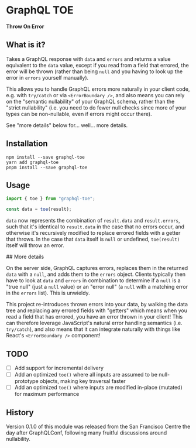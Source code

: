 # GraphQL TOE

**Throw On Error**

## What is it?

Takes a GraphQL response with `data` and `errors` and returns a value equivalent
to the `data` value, except if you read from a field that errored, the error
will be thrown (rather than being `null` and you having to look up the error in
`errors` yourself manually).

This allows you to handle GraphQL errors more naturally in your client code,
e.g. with `try/catch` or via `<ErrorBoundary />`, and also means you can rely on
the "semantic nullability" of your GraphQL schema, rather than the "strict
nullability" (i.e. you need to do fewer null checks since more of your types can
be non-nullable, even if errors might occur there).

See "more details" below for... well... more details.

## Installation

```
npm install --save graphql-toe
yarn add graphql-toe
pnpm install --save graphql-toe
```

## Usage

```ts
import { toe } from "graphql-toe";

const data = toe(result);
```

`data` now represents the combination of `result.data` and `result.errors`, such
that it's identical to `result.data` in the case that no errors occur, and
otherwise it's recursively modified to replace errored fields with a getter that
throws. In the case that `data` itself is `null` or undefined, `toe(result)`
itself will throw an error.

## More details

On the server side, GraphQL captures errors, replaces them in the returned
`data` with a `null`, and adds them to the `errors` object. Clients typically
then have to look at `data` and `errors` in combination to determine if a `null`
is a "true null" (just a `null` value) or an "error null" (a `null` with a
matching error in the `errors` list). This is unwieldy.

This project re-introduces thrown errors into your data, by walking the data
tree and replacing any errored fields with "getters" which means when you read a
field that has errored, you have an error thrown in your client! This can
therefore leverage JavaScript's natural error handling semantics (i.e.
`try/catch`), and also means that it can integrate naturally with things like
React's `<ErrorBoundary />` component!

## TODO

- [ ] Add support for incremental delivery
- [ ] Add an optimized `toe()` where all inputs are assumed to be null-prototype
      objects, making key traversal faster
- [ ] Add an optimized `toe()` where inputs are modified in-place (mutated) for
      maximum performance

## History

Version 0.1.0 of this module was released from the San Francisco Centre the day
after GraphQLConf, following many fruitful discussions around nullability.
